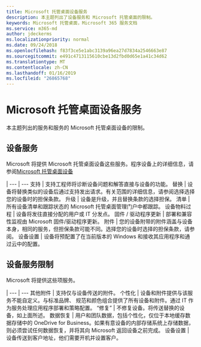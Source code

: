 ```yaml
---
title: Microsoft 托管桌面设备服务
description: 本主题列出了设备服务和 Microsoft 托管桌面的限制。
keywords: Microsoft 托管桌面，Microsoft 365 服务文档
ms.service: m365-md
author: jdeckerms
ms.localizationpriority: normal
ms.date: 09/24/2018
ms.openlocfilehash: f83f3ce5e1abc3139a96ea27d7834a2546663e87
ms.sourcegitcommit: e491c4713115610cbe13d2fbd0d65e1a41c34d62
ms.translationtype: MT
ms.contentlocale: zh-CN
ms.lasthandoff: 01/16/2019
ms.locfileid: "26865768"
---
```

# <a name="microsoft-managed-desktop-device-services"></a>Microsoft 托管桌面设备服务

本主题列出的服务和服务的 Microsoft 托管桌面设备的限制。

## <a name="device-services"></a>设备服务

Microsoft 将提供 Microsoft 托管桌面设备这些服务。程序设备上的详细信息，请参阅[Microsoft 托管桌面设备](device-list.md)

 | 
 --- | ---
支持 | 支持工程师将诊断设备问题和解答直接与设备的功能。
替换 | 设备将替换类似的设备后通过支持发出请求。有关范围的详细信息，请参阅选择选择您的设备时的担保条款。
升级 | 设备是升级，并且替换条款的选择担保。
清单 | 所有设备清单和跟踪状态的 Microsoft 托管桌面管理门户中都跟踪。
设备物料过程 |   设备将发往直接分配的用户或 IT 分发点。
固件 / 驱动程序更新 | 部署和兼容性监视由 Microsoft 固件/驱动程序更新。 
附件 | 您的设备附带的附件涵盖与设备本身，相同的服务，但担保条款可能不同。选择您的设备时选择的担保条款，请参阅。 
设备设置    | 设备将预配置了在当前版本的 Windows 和接收其应用程序和通过云中的配置。 

## <a name="device-service-limitations"></a>设备服务限制

Microsoft 将提供这些项服务。

 | 
 --- | ---
其他附件 | 支持仅与设备传送的附件。
个性化 | 设备和附件提供与该服务不能自定义。与标准品牌、 规范和颜色组合提供了所有设备和附件。通过 IT 作为服务处理应用程序部署和策略配置。
“修复” | 不修复设备。将传送替换的设备，如上面所述。
数据恢复 | 用户和团队数据，包括个性化，仅位于本地缓存数据存储中的 OneDrive for Business。如果有意设备的内部存储系统上存储数据，则必须尝试任何数据恢复，并将其向 Microsoft 返回设备之前完成。
设备设置 | 设备传送到客户地址，他们需要开机并设置客户。
